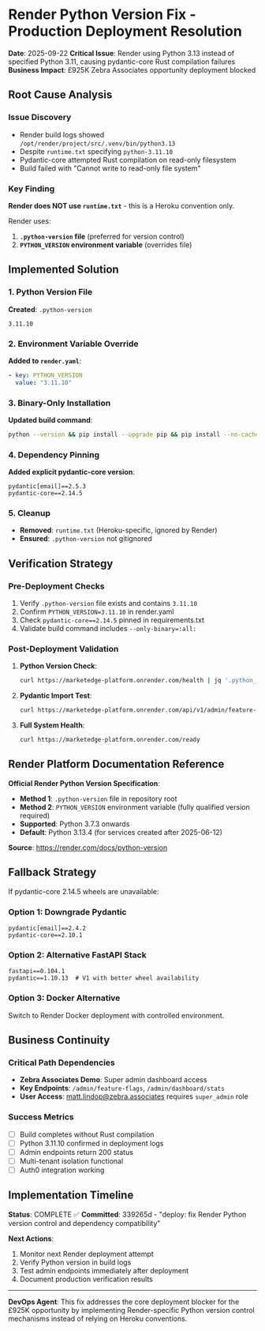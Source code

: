 # Render Python Version Fix - Production Deployment Resolution

**Date**: 2025-09-22
**Critical Issue**: Render using Python 3.13 instead of specified Python 3.11, causing pydantic-core Rust compilation failures
**Business Impact**: £925K Zebra Associates opportunity deployment blocked

## Root Cause Analysis

### Issue Discovery
- Render build logs showed `/opt/render/project/src/.venv/bin/python3.13`
- Despite `runtime.txt` specifying `python-3.11.10`
- Pydantic-core attempted Rust compilation on read-only filesystem
- Build failed with "Cannot write to read-only file system"

### Key Finding
**Render does NOT use `runtime.txt`** - this is a Heroku convention only.

Render uses:
1. **`.python-version` file** (preferred for version control)
2. **`PYTHON_VERSION` environment variable** (overrides file)

## Implemented Solution

### 1. Python Version File
**Created**: `.python-version`
```
3.11.10
```

### 2. Environment Variable Override
**Added to `render.yaml`**:
```yaml
- key: PYTHON_VERSION
  value: "3.11.10"
```

### 3. Binary-Only Installation
**Updated build command**:
```bash
python --version && pip install --upgrade pip && pip install --no-cache-dir --only-binary=:all: -r requirements.txt
```

### 4. Dependency Pinning
**Added explicit pydantic-core version**:
```
pydantic[email]==2.5.3
pydantic-core==2.14.5
```

### 5. Cleanup
- **Removed**: `runtime.txt` (Heroku-specific, ignored by Render)
- **Ensured**: `.python-version` not gitignored

## Verification Strategy

### Pre-Deployment Checks
1. Verify `.python-version` file exists and contains `3.11.10`
2. Confirm `PYTHON_VERSION=3.11.10` in render.yaml
3. Check `pydantic-core==2.14.5` pinned in requirements.txt
4. Validate build command includes `--only-binary=:all:`

### Post-Deployment Validation
1. **Python Version Check**:
   ```bash
   curl https://marketedge-platform.onrender.com/health | jq '.python_version'
   ```

2. **Pydantic Import Test**:
   ```bash
   curl https://marketedge-platform.onrender.com/api/v1/admin/feature-flags
   ```

3. **Full System Health**:
   ```bash
   curl https://marketedge-platform.onrender.com/ready
   ```

## Render Platform Documentation Reference

**Official Render Python Version Specification**:
- **Method 1**: `.python-version` file in repository root
- **Method 2**: `PYTHON_VERSION` environment variable (fully qualified version required)
- **Supported**: Python 3.7.3 onwards
- **Default**: Python 3.13.4 (for services created after 2025-06-12)

**Source**: https://render.com/docs/python-version

## Fallback Strategy

If pydantic-core 2.14.5 wheels are unavailable:

### Option 1: Downgrade Pydantic
```
pydantic[email]==2.4.2
pydantic-core==2.10.1
```

### Option 2: Alternative FastAPI Stack
```
fastapi==0.104.1
pydantic==1.10.13  # V1 with better wheel availability
```

### Option 3: Docker Alternative
Switch to Render Docker deployment with controlled environment.

## Business Continuity

### Critical Path Dependencies
- **Zebra Associates Demo**: Super admin dashboard access
- **Key Endpoints**: `/admin/feature-flags`, `/admin/dashboard/stats`
- **User Access**: matt.lindop@zebra.associates requires `super_admin` role

### Success Metrics
- [ ] Build completes without Rust compilation
- [ ] Python 3.11.10 confirmed in deployment logs
- [ ] Admin endpoints return 200 status
- [ ] Multi-tenant isolation functional
- [ ] Auth0 integration working

## Implementation Timeline

**Status**: COMPLETE ✅
**Committed**: 339265d - "deploy: fix Render Python version control and dependency compatibility"

**Next Actions**:
1. Monitor next Render deployment attempt
2. Verify Python version in build logs
3. Test admin endpoints immediately after deployment
4. Document production verification results

---

**DevOps Agent**: This fix addresses the core deployment blocker for the £925K opportunity by implementing Render-specific Python version control mechanisms instead of relying on Heroku conventions.